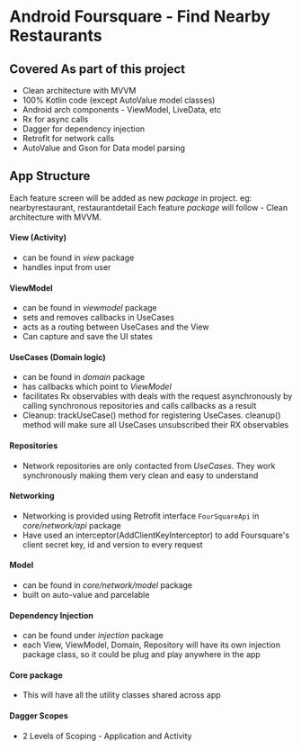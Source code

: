 # Android Foursquare - Find Nearby Restaurants

## Covered As part of this project
- Clean architecture with MVVM
- 100% Kotlin code (except AutoValue model classes)
- Android arch components - ViewModel, LiveData, etc
- Rx for async calls
- Dagger for dependency injection
- Retrofit for network calls
- AutoValue and Gson for Data model parsing

## App Structure
Each feature screen will be added as new *package* in project. eg: nearbyrestaurant, restaurantdetail
Each feature *package* will follow - Clean architecture with MVVM.

#### View (Activity)
* can be found in *view* package
* handles input from user

#### ViewModel
* can be found in *viewmodel* package
* sets and removes callbacks in UseCases
* acts as a routing between UseCases and the View
* Can capture and save the UI states

#### UseCases (Domain logic)
* can be found in *domain* package
* has callbacks which point to *ViewModel*
* facilitates Rx observables with deals with the request asynchronously by calling synchronous repositories and calls callbacks as a result
* Cleanup: trackUseCase() method for registering UseCases. cleanup() method will make sure all UseCases unsubscribed their RX observables

#### Repositories
* Network repositories are only contacted from *UseCases*. They work synchronously making them very clean and easy to understand

#### Networking
* Networking is provided using Retrofit interface `FourSquareApi` in *core/network/api* package
* Have used an interceptor(AddClientKeyInterceptor) to add Foursquare's client secret key, id and version to every request

#### Model
* can be found in *core/network/model* package
* built on auto-value and parcelable

#### Dependency Injection
* can be found under *injection* package
* each View, ViewModel, Domain, Repository will have its own injection package class, so it could be plug and play anywhere in the app

#### Core package
* This will have all the utility classes shared across app

#### Dagger Scopes
* 2 Levels of Scoping - Application and Activity

